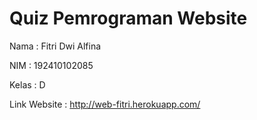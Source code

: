 # Quiz Pemrograman Website

Nama : Fitri Dwi Alfina

NIM : 192410102085

Kelas : D

Link Website : http://web-fitri.herokuapp.com/

